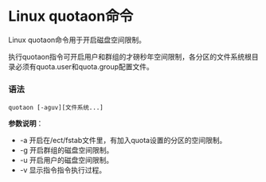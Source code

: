 
# Linux quotaon命令



Linux quotaon命令用于开启磁盘空间限制。

执行quotaon指令可开启用户和群组的才磅秒年空间限制，各分区的文件系统根目录必须有quota.user和quota.group配置文件。

### 语法

```
quotaon [-aguv][文件系统...]
```

**参数说明**：

*   -a 开启在/ect/fstab文件里，有加入quota设置的分区的空间限制。
*   -g 开启群组的磁盘空间限制。
*   -u 开启用户的磁盘空间限制。
*   -v 显示指令指令执行过程。



